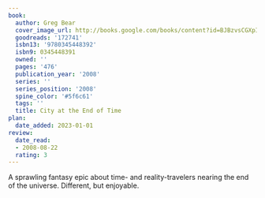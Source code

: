 ```yaml
---
book:
  author: Greg Bear
  cover_image_url: http://books.google.com/books/content?id=BJBzvsCGXpIC&printsec=frontcover&img=1&zoom=1&source=gbs_api
  goodreads: '172741'
  isbn13: '9780345448392'
  isbn9: 0345448391
  owned: ''
  pages: '476'
  publication_year: '2008'
  series: ''
  series_position: '2008'
  spine_color: '#5f6c61'
  tags: ''
  title: City at the End of Time
plan:
  date_added: 2023-01-01
review:
  date_read:
  - 2008-08-22
  rating: 3
---
```

A sprawling fantasy epic about time- and reality-travelers nearing the end of the universe. Different, but enjoyable.


